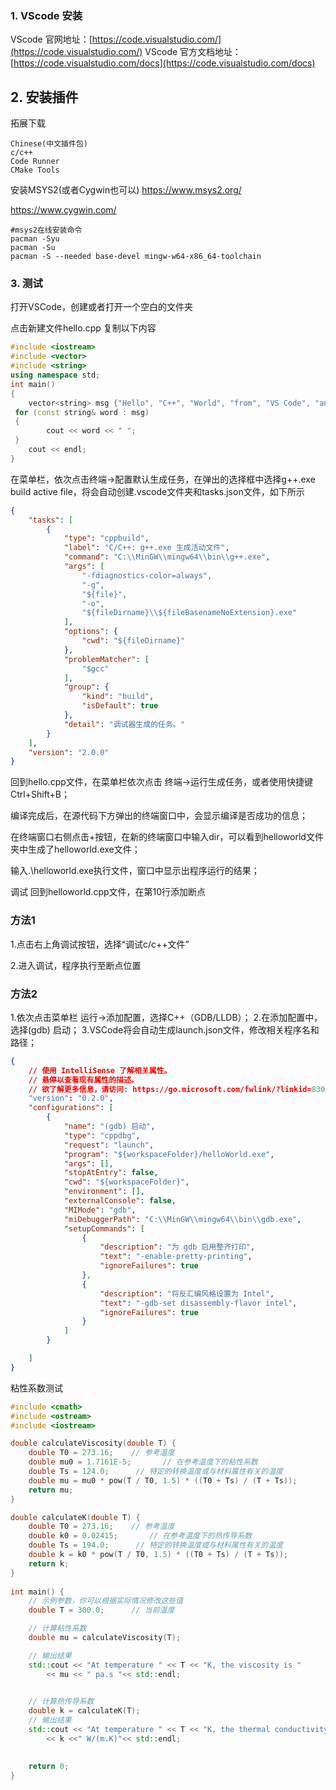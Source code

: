 
### 1. VScode 安装

VScode 官网地址：[https://code.visualstudio.com/](https://code.visualstudio.com/) VScode 官方文档地址：[https://code.visualstudio.com/docs](https://code.visualstudio.com/docs)

## 2. 安装插件

拓展下载
```
Chinese(中文插件包)
c/c++
Code Runner
CMake Tools
```

安装MSYS2(或者Cygwin也可以)
https://www.msys2.org/

https://www.cygwin.com/

```
#msys2在线安装命令
pacman -Syu
pacman -Su
pacman -S --needed base-devel mingw-w64-x86_64-toolchain
```

### 3. 测试
打开VSCode，创建或者打开一个空白的文件夹

点击新建文件hello.cpp 复制以下内容

```c++
#include <iostream>
#include <vector>
#include <string>
using namespace std;
int main()
{
    vector<string> msg {"Hello", "C++", "World", "from", "VS Code", "and the C++ extension!"};
 for (const string& word : msg)
 {
        cout << word << " ";
 }
    cout << endl;
}
```

在菜单栏，依次点击终端→配置默认生成任务，在弹出的选择框中选择g++.exe build active file，将会自动创建.vscode文件夹和tasks.json文件，如下所示

```JSON
{
    "tasks": [
        {
            "type": "cppbuild",
            "label": "C/C++: g++.exe 生成活动文件",
            "command": "C:\\MinGW\\mingw64\\bin\\g++.exe",
            "args": [
                "-fdiagnostics-color=always",
                "-g",
                "${file}",
                "-o",
                "${fileDirname}\\${fileBasenameNoExtension}.exe"
            ],
            "options": {
                "cwd": "${fileDirname}"
            },
            "problemMatcher": [
                "$gcc"
            ],
            "group": {
                "kind": "build",
                "isDefault": true
            },
            "detail": "调试器生成的任务。"
        }
    ],
    "version": "2.0.0"
}
```

回到hello.cpp文件，在菜单栏依次点击 终端→运行生成任务，或者使用快捷键Ctrl+Shift+B；

编译完成后，在源代码下方弹出的终端窗口中，会显示编译是否成功的信息；

在终端窗口右侧点击+按钮，在新的终端窗口中输入dir，可以看到helloworld文件夹中生成了helloworld.exe文件；

输入.\\helloworld.exe执行文件，窗口中显示出程序运行的结果；

调试 回到helloworld.cpp文件，在第10行添加断点

### 方法1
1.点击右上角调试按钮，选择“调试c/c++文件”

2.进入调试，程序执行至断点位置
    

### 方法2

1.依次点击菜单栏 运行→添加配置，选择C++（GDB/LLDB）；
2.在添加配置中，选择(gdb) 启动；
3.VSCode将会自动生成launch.json文件，修改相关程序名和路径；

```JSON
{
    // 使用 IntelliSense 了解相关属性。 
    // 悬停以查看现有属性的描述。
    // 欲了解更多信息，请访问: https://go.microsoft.com/fwlink/?linkid=830387
    "version": "0.2.0",
    "configurations": [
        {
            "name": "(gdb) 启动",
            "type": "cppdbg",
            "request": "launch",
            "program": "${workspaceFolder}/helloWorld.exe",
            "args": [],
            "stopAtEntry": false,
            "cwd": "${workspaceFolder}",
            "environment": [],
            "externalConsole": false,
            "MIMode": "gdb",
            "miDebuggerPath": "C:\\MinGW\\mingw64\\bin\\gdb.exe",
            "setupCommands": [
                {
                    "description": "为 gdb 启用整齐打印",
                    "text": "-enable-pretty-printing",
                    "ignoreFailures": true
                },
                {
                    "description": "将反汇编风格设置为 Intel",
                    "text": "-gdb-set disassembly-flavor intel",
                    "ignoreFailures": true
                }
            ]
        }

    ]
}
```

粘性系数测试

```C++
#include <cmath>  
#include <ostream>
#include <iostream>

double calculateViscosity(double T) {  
    double T0 = 273.16;    // 参考温度   
    double mu0 = 1.7161E-5;       // 在参考温度下的粘性系数  
    double Ts = 124.0;      // 特定的转换温度或与材料属性有关的温度 
    double mu = mu0 * pow(T / T0, 1.5) * ((T0 + Ts) / (T + Ts));  
    return mu;  
}  

double calculateK(double T) {  
    double T0 = 273.16;    // 参考温度   
    double k0 = 0.02415;       // 在参考温度下的热传导系数  
    double Ts = 194.0;      // 特定的转换温度或与材料属性有关的温度 
    double k = k0 * pow(T / T0, 1.5) * ((T0 + Ts) / (T + Ts));  
    return k;  
}  
  
int main() {  
    // 示例参数，你可以根据实际情况修改这些值  
    double T = 300.0;      // 当前温度  

    // 计算粘性系数  
    double mu = calculateViscosity(T);  

    // 输出结果  
    std::cout << "At temperature " << T << "K, the viscosity is " 
        << mu << " pa.s "<< std::endl;  
    

    // 计算热传导系数
    double k = calculateK(T);
    // 输出结果  
    std::cout << "At temperature " << T << "K, the thermal conductivity coefficient is " 
        << k <<" W/(m.K)"<< std::endl; 

        
    return 0;  
}
```